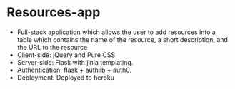 # Resources-app

- Full-stack application which allows the user to add resources into a table which contains the name of the resource, a short description, and the URL to the resource
- Client-side: jQuery and Pure CSS
- Server-side: Flask with jinja templating.
- Authentication: flask + authlib + auth0. 
- Deployment: Deployed to heroku
